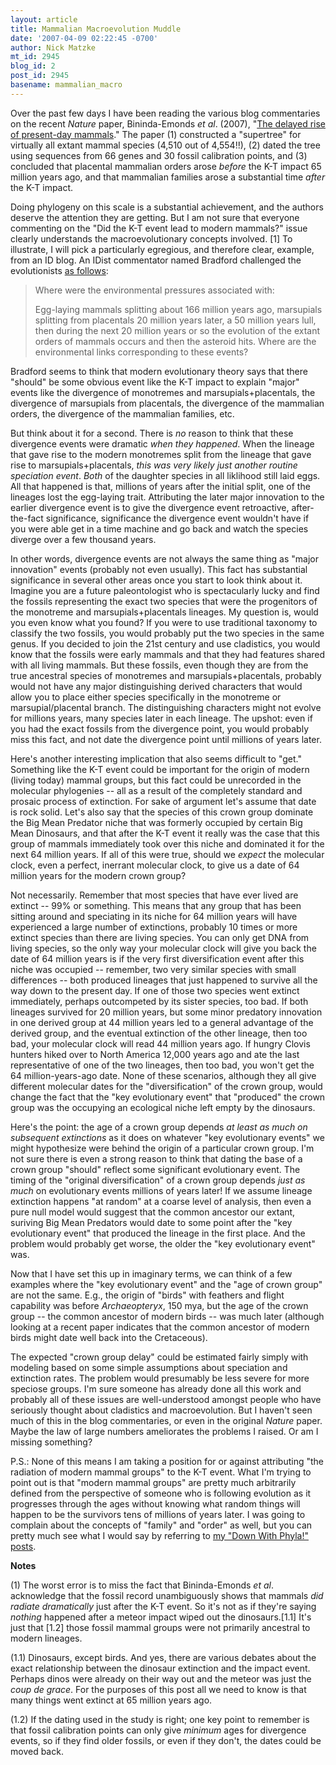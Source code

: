 ```yaml
---
layout: article
title: Mammalian Macroevolution Muddle
date: '2007-04-09 02:22:45 -0700'
author: Nick Matzke
mt_id: 2945
blog_id: 2
post_id: 2945
basename: mammalian_macro
---
```

Over the past few days I have been reading the various blog commentaries on the recent _Nature_ paper, Bininda-Emonds _et al_. (2007), "[The delayed rise of present-day mammals](http://www.nature.com/nature/journal/v446/n7135/abs/nature05634.html)."  The paper (1) constructed a "supertree" for virtually all extant mammal species (4,510 out of 4,554!!), (2) dated the tree using sequences from 66 genes and 30 fossil calibration points, and (3) concluded that placental mammalian orders arose _before_ the K-T impact 65 million years ago, and that mammalian families arose a substantial time _after_ the K-T impact.

Doing phylogeny on this scale is a substantial achievement, and the authors deserve the attention they are getting.  But I am not sure that everyone commenting on the "Did the K-T event lead to modern mammals?" issue clearly understands the macroevolutionary concepts involved. \[1\] To illustrate, I will pick a particularly egregious, and therefore clear, example, from an ID blog.  An IDist commentator named Bradford challenged the evolutionists [as follows](http://telicthoughts.com/lessons-from-mammals/#comment-92826):

> Where were the environmental pressures associated with:
> 
> Egg-laying mammals splitting about 166 million years ago, marsupials splitting from placentals 20 million years later, a 50 million years lull, then during the next 20 million years or so the evolution of the extant orders of mammals occurs and then the asteroid hits. Where are the environmental links corresponding to these events? 

Bradford seems to think that modern evolutionary theory says that there "should" be some obvious event like the K-T impact to explain "major" events like the divergence of monotremes and marsupials+placentals, the divergence of marsupials from placentals, the divergence of the mammalian orders, the divergence of the mammalian families, etc.

But think about it for a second.  There is _no_ reason to think that these divergence events were dramatic _when they happened_.  When the lineage that gave rise to the modern monotremes split from the lineage that gave rise to marsupials+placentals, _this was very likely just another routine speciation event_.  _Both_ of the daughter species in all liklihood still laid eggs.  All that happened is that, millions of years after the initial split, one of the lineages lost the egg-laying trait.  Attributing the later major innovation to the earlier divergence event is to give the divergence event retroactive, after-the-fact significance, significance the divergence event wouldn't have if you were able get in a time machine and go back and watch the species diverge over a few thousand years.  

In other words, divergence events are not always the same thing as "major innovation" events (probably not even usually).  This fact has substantial significance in several other areas once you start to look think about it.  Imagine you are a future paleontologist who is spectacularly lucky and find the fossils representing the exact two species that were the progenitors of the monotreme and marsupials+placentals lineages.  My question is, would you even know what you found?  If you were to use traditional taxonomy to classify the two fossils, you would probably put the two species in the same genus.  If you decided to join the 21st century and use cladistics, you would know that the fossils were early mammals and that they had features shared with all living mammals.  But these fossils, even though they are from the true ancestral species of monotremes and marsupials+placentals, probably would not have any major distinguishing derived characters that would allow you to place either species specifically in the monotreme or marsupial/placental branch.  The distinguishing characters might not evolve for millions years, many species later in each lineage.  The upshot: even if you had the exact fossils from the divergence point, you would probably miss this fact, and not date the divergence point until millions of years later.

Here's another interesting implication that also seems difficult to "get."  Something like the K-T event could be important for the origin of modern (living today) mammal groups, but this fact could be unrecorded in the molecular phylogenies -- all as a result of the completely standard and prosaic process of extinction.  For sake of argument let's assume that date is rock solid.  Let's also say that the species of this crown group dominate the Big Mean Predator niche that was formerly occupied by certain Big Mean Dinosaurs, and that after the K-T event it really was the case that this group of mammals immediately took over this niche and dominated it for the next 64 million years.  If all of this were true, should we _expect_ the molecular clock, even a perfect, inerrant molecular clock, to give us a date of 64 million years for the modern crown group?

Not necessarily.  Remember that most species that have ever lived are extinct -- 99% or something.  This means that any group that has been sitting around and speciating in its niche for 64 million years will have experienced a large number of extinctions, probably 10 times or more extinct species than there are living species.  You can only get DNA from living species, so the only way your molecular clock will give you back the date of 64 million years is if the very first diversification event after this niche was occupied -- remember, two very similar species with small differences -- both produced lineages that just happened to survive all the way down to the present day.  If one of those two species went extinct immediately, perhaps outcompeted by its sister species, too bad.  If both lineages survived for 20 million years, but some minor predatory innovation in one derived group at 44 million years led to a general advantage of the derived group, and the eventual extinction of the other lineage, then too bad, your molecular clock will read 44 million years ago.  If hungry Clovis hunters hiked over to North America 12,000 years ago and ate the last representative of one of the two lineages, then too bad, you won't get the 64 million-years-ago date.  None of these scenarios, although they all give different molecular dates for the "diversification" of the crown group, would change the fact that the "key evolutionary event" that "produced" the crown group was the occupying an ecological niche left empty by the dinosaurs.

Here's the point: the age of a crown group depends _at least as much on subsequent extinctions_ as it does on whatever "key evolutionary events" we might hypothesize were behind the origin of a particular crown group.  I'm not sure there is even a strong reason to think that dating the base of a crown group "should" reflect some significant evolutionary event.  The timing of the "original diversification" of a crown group depends _just as much_ on evolutionary events millions of years later!  If we assume lineage extinction happens "at random" at a coarse level of analysis, then even a pure null model would suggest that the common ancestor our extant, suriving Big Mean Predators would date to some point after the "key evolutionary event" that produced the lineage in the first place.  And the problem would probably get worse, the older the "key evolutionary event" was.

Now that I have set this up in imaginary terms, we can think of a few examples where the "key evolutionary event" and the "age of crown group" are not the same.  E.g., the origin of "birds" with feathers and flight capability was before _Archaeopteryx_, 150 mya, but the age of the crown group -- the common ancestor of modern birds -- was much later (although looking at a recent paper indicates that the common ancestor of modern birds might date well back into the Cretaceous).

The expected "crown group delay" could be estimated fairly simply with modeling based on some simple assumptions about speciation and extinction rates.  The problem would presumably be less severe for more speciose groups.  I'm sure someone has already done all this work and probably all of these issues are well-understood amongst people who have seriously thought about cladistics and macroevolution.  But I haven't seen much of this in the blog commentaries, or even in the original _Nature_ paper.  Maybe the law of large numbers ameliorates the problems I raised.  Or am I missing something?

P.S.: None of this means I am taking a position for or against attributing "the radiation of modern mammal groups" to the K-T event.  What I'm trying to point out is that "modern mammal groups" are pretty much arbitrarily defined from the perspective of someone who is following evolution as it progresses through the ages without knowing what random things will happen to be the survivors tens of millions of years later.  I was going to complain about the concepts of "family" and "order" as well, but you can pretty much see what I would say by referring to [my "Down With Phyla!" posts](http://www.google.com/search?sourceid=mozclient&amp;ie=utf-8&amp;oe=utf-8&amp;q=site:www.pandasthumb.org+Down+With+Phyla!).

**Notes**

(1) The worst error is to miss the fact that Bininda-Emonds _et al_. acknowledge that the fossil record unambiguously shows that mammals _did radiate dramatically_ just after the K-T event.  So it's not as if they're saying _nothing_ happened after a meteor impact wiped out the dinosaurs.\[1.1\]  It's just that \[1.2\] those fossil mammal groups were not primarily ancestral to modern lineages.

(1.1) Dinosaurs, except birds.  And yes, there are various debates about the exact relationship between the dinosaur extinction and the impact event.  Perhaps dinos were already on their way out and the meteor was just the _coup de grace_.  For the purposes of this post all we need to know is that many things went extinct at 65 million years ago.

(1.2) If the dating used in the study is right; one key point to remember is that fossil calibration points can only give _minimum_ ages for divergence events, so if they find older fossils, or even if they don't, the dates could be moved back.
